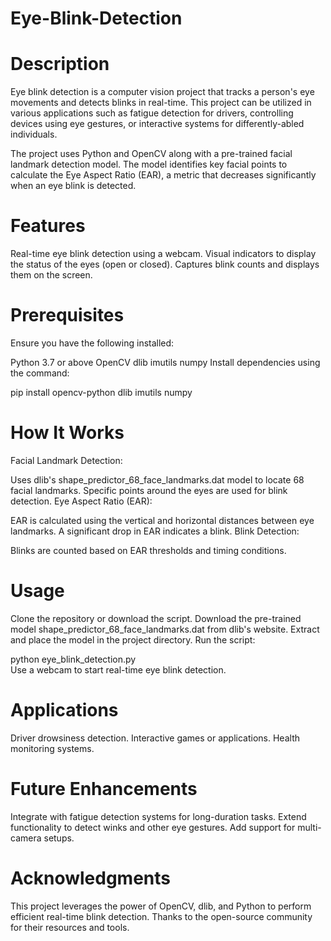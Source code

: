 # Eye-Blink-Detection


# Description
Eye blink detection is a computer vision project that tracks a person's eye movements and detects blinks in real-time. This project can be utilized in various applications such as fatigue detection for drivers, controlling devices using eye gestures, or interactive systems for differently-abled individuals.

The project uses Python and OpenCV along with a pre-trained facial landmark detection model. The model identifies key facial points to calculate the Eye Aspect Ratio (EAR), a metric that decreases significantly when an eye blink is detected.

# Features
Real-time eye blink detection using a webcam.
Visual indicators to display the status of the eyes (open or closed).
Captures blink counts and displays them on the screen.

# Prerequisites
Ensure you have the following installed:

Python 3.7 or above
OpenCV
dlib
imutils
numpy
Install dependencies using the command:


pip install opencv-python dlib imutils numpy  

# How It Works
Facial Landmark Detection:

Uses dlib's shape_predictor_68_face_landmarks.dat model to locate 68 facial landmarks.
Specific points around the eyes are used for blink detection.
Eye Aspect Ratio (EAR):

EAR is calculated using the vertical and horizontal distances between eye landmarks.
A significant drop in EAR indicates a blink.
Blink Detection:

Blinks are counted based on EAR thresholds and timing conditions.

# Usage
Clone the repository or download the script.
Download the pre-trained model shape_predictor_68_face_landmarks.dat from dlib's website.
Extract and place the model in the project directory.
Run the script:

python eye_blink_detection.py  
Use a webcam to start real-time eye blink detection.

# Applications
Driver drowsiness detection.
Interactive games or applications.
Health monitoring systems.

# Future Enhancements
Integrate with fatigue detection systems for long-duration tasks.
Extend functionality to detect winks and other eye gestures.
Add support for multi-camera setups.

# Acknowledgments
This project leverages the power of OpenCV, dlib, and Python to perform efficient real-time blink detection. Thanks to the open-source community for their resources and tools.
